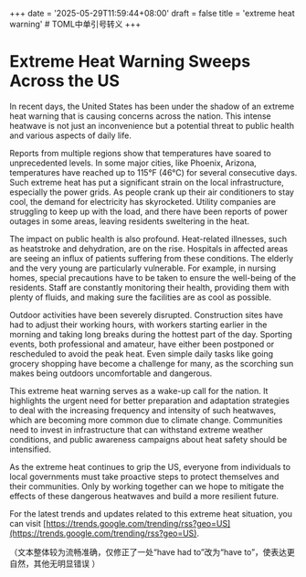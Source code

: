 +++
date = '2025-05-29T11:59:44+08:00'
draft = false
title = 'extreme heat warning' # TOML中单引号转义
+++

# Extreme Heat Warning Sweeps Across the US

In recent days, the United States has been under the shadow of an extreme heat warning that is causing concerns across the nation. This intense heatwave is not just an inconvenience but a potential threat to public health and various aspects of daily life.

Reports from multiple regions show that temperatures have soared to unprecedented levels. In some major cities, like Phoenix, Arizona, temperatures have reached up to 115°F (46°C) for several consecutive days. Such extreme heat has put a significant strain on the local infrastructure, especially the power grids. As people crank up their air conditioners to stay cool, the demand for electricity has skyrocketed. Utility companies are struggling to keep up with the load, and there have been reports of power outages in some areas, leaving residents sweltering in the heat.

The impact on public health is also profound. Heat-related illnesses, such as heatstroke and dehydration, are on the rise. Hospitals in affected areas are seeing an influx of patients suffering from these conditions. The elderly and the very young are particularly vulnerable. For example, in nursing homes, special precautions have to be taken to ensure the well-being of the residents. Staff are constantly monitoring their health, providing them with plenty of fluids, and making sure the facilities are as cool as possible.

Outdoor activities have been severely disrupted. Construction sites have had to adjust their working hours, with workers starting earlier in the morning and taking long breaks during the hottest part of the day. Sporting events, both professional and amateur, have either been postponed or rescheduled to avoid the peak heat. Even simple daily tasks like going grocery shopping have become a challenge for many, as the scorching sun makes being outdoors uncomfortable and dangerous.

This extreme heat warning serves as a wake-up call for the nation. It highlights the urgent need for better preparation and adaptation strategies to deal with the increasing frequency and intensity of such heatwaves, which are becoming more common due to climate change. Communities need to invest in infrastructure that can withstand extreme weather conditions, and public awareness campaigns about heat safety should be intensified.

As the extreme heat continues to grip the US, everyone from individuals to local governments must take proactive steps to protect themselves and their communities. Only by working together can we hope to mitigate the effects of these dangerous heatwaves and build a more resilient future. 

For the latest trends and updates related to this extreme heat situation, you can visit [https://trends.google.com/trending/rss?geo=US](https://trends.google.com/trending/rss?geo=US).

（文本整体较为流畅准确，仅修正了一处“have had to”改为“have to”，使表达更自然，其他无明显错误 ）